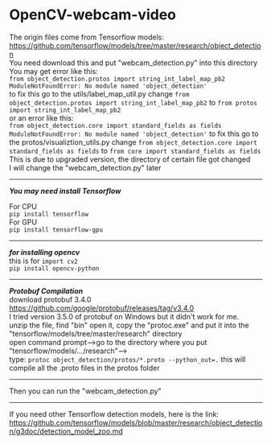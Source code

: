 # OpenCV-webcam-video
 
The origin files come from Tensorflow models:  
https://github.com/tensorflow/models/tree/master/research/object_detection  
You need download this and put "webcam_detection.py" into this directory  
You may get error like this:  
`from object_detection.protos import string_int_label_map_pb2 ModuleNotFoundError: No module named 'object_detection'`  
to fix this go to the utils/label_map_util.py change `from object_detection.protos import string_int_label_map_pb2` to `from protos import string_int_label_map_pb2`  
or an error like this:  
`from object_detection.core import standard_fields as fields ModuleNotFoundError: No module named 'object_detection'`
to fix this go to the protos/visualiztion_utils.py change `from object_detection.core import standard_fields as fields` to `from core import standard_fields as fields`  
This is due to upgraded version, the directory of certain file got changed  
I will change the "webcam_detection.py" later


---
***You may need install Tensorflow***

For CPU  
`pip install tensorflow`  
For GPU  
`pip install tensorflow-gpu`

---
***for installing opencv***  
this is for `import cv2`  
`pip install opencv-python`

---

***Protobuf Compilation***  
download protobuf 3.4.0 https://github.com/google/protobuf/releases/tag/v3.4.0  
I tried version 3.5.0 of protobuf on Windows but it didn't work for me.  
unzip the file, find "bin" open it, copy the "protoc.exe" and put it into the "tensorflow/models/tree/master/research" directory  
open command prompt-->go to the directory where you put "tensorflow/models/.../research"-->  
type: `protoc object_detection/protos/*.proto --python_out=.` this will compile all the .proto files in the protos folder  

---
Then you can run the "webcam_detection.py"  

---
If you need other Tensorflow detection models, here is the link:  
https://github.com/tensorflow/models/blob/master/research/object_detection/g3doc/detection_model_zoo.md
